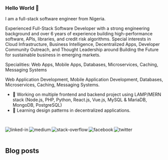 ### Hello World 👋
I am a full-stack software engineer from Nigeria.

Experienced Full-Stack Software Developer with a strong engineering background and over 6 years of experience building high-performance software, APIs, libraries, and credit risk algorithms. Special interests in Cloud Infrastructure, Business Intelligence, Decentralized Apps, Developer Community Outreach, and Thought Leadership around Building the Future for sustainable business in emerging markets.

Specialities: Web Apps, Mobile Apps, Databases, Microservices, Caching, Messaging Systems

Web Application Development, Mobile Application Development, Databases, Microservices, Caching, Messaging Systems.

- 🔭 Working on multiple frontend and backend project using LAMP/MERN stack (Node.js, PHP, Python, React.js, Vue.js, MySQL & MariaDB, MongoDB, PostgreSQL)
- 🌱 Learning design patterns in decentralized applications.
<br>


[<img align="left" alt="linked-in" src="https://img.shields.io/badge/linkedin-%230077B5.svg?&style=for-the-badge&logo=linkedin&logoColor=white" />](https://www.linkedin.com/in/henry-ugochukwu-ibecheozor-12b910109/)
[<img align="left" alt="medium" src="https://img.shields.io/badge/medium-%2312100E.svg?&style=for-the-badge&logo=medium&logoColor=white" />](https://medium.com/@phalconvee)
[<img align="left" alt="stack-overflow" src="https://img.shields.io/badge/stack%20overflow-FE7A16?logo=stack-overflow&logoColor=white&style=for-the-badge" />](https://stackoverflow.com/users/12654747/fibonacci)
[<img align="left" alt="facebook" src="https://img.shields.io/badge/facebook-%231877F2.svg?&style=for-the-badge&logo=facebook&logoColor=white" />](https://www.facebook.com/ugo.ibeh/)
[<img align="left" alt="twitter" src="https://img.shields.io/badge/twitter-%231DA1F2.svg?&style=for-the-badge&logo=twitter&logoColor=white" />](https://twitter.com/s_impact_dev)
<br>
<br>

## Blog posts
<!-- BLOG-POST-LIST:START -->
 
<!-- BLOG-POST-LIST:END -->
